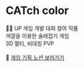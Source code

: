 # CATch color
👩‍💻 UP 게임 개발 대회 참여 작품 <br>
  색깔을 이용한 술래잡기 게임 <br>
  3D 멀티, 비대칭 PVP <br>
  <br>
📒 [게임 기획 노션 보러가기](https://clean-brow-240.notion.site/92a71ce13ebe4d59b42abb036fc3e0cc)
